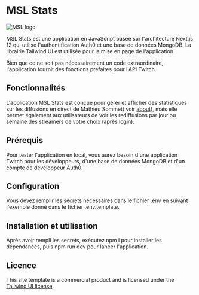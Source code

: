 # MSL Stats

![MSL logo](https://mslstats.azurewebsites.net/images/android/android-launchericon-96-96.png)

MSL Stats est une application en JavaScript basée sur l'architecture Next.js 12 qui utilise l'authentification Auth0 et une base de données MongoDB. La librairie Tailwind UI est utilisée pour la mise en page de l'application.

Bien que ce ne soit pas nécessairement un code extraordinaire, l'application fournit des fonctions préfaites pour l'API Twitch.

## Fonctionnalités
L'application MSL Stats est conçue pour gérer et afficher des statistiques sur les diffusions en direct de Mathieu Sommet( voir [about](https://mslstats.azurewebsites.net/about)), mais elle permet également aux utilisateurs de voir les rediffusions par jour ou semaine des streamers de votre choix (après login).

## Prérequis

Pour tester l'application en local, vous aurez besoin d'une application Twitch pour les développeurs, d'une base de données MongoDB et d'un compte de développeur Auth0.
## Configuration

Vous devez remplir les secrets nécessaires dans le fichier .env en suivant l'exemple donné dans le fichier .env.template.
## Installation et utilisation

Après avoir rempli les secrets, exécutez npm i pour installer les dépendances, puis npm run dev pour lancer l'application.

## Licence

This site template is a commercial product and is licensed under the [Tailwind UI license](https://tailwindui.com/license).
